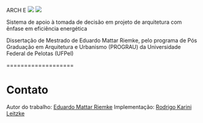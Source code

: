 
ARCH E [![](https://img.shields.io/badge/docs-pdf-FF7300.svg)](http://prograu.ufpel.edu.br/uploads/biblioteca/dissertacao-eduardo_riemke.pdf) [![](https://img.shields.io/badge/docs-html-FF7300.svg)](http://prograu.ufpel.edu.br/index.php/br/)

Sistema de apoio à tomada de decisão em projeto de arquitetura  com ênfase em eficiência energética

Dissertação de Mestrado de Eduardo Mattar Riemke, pelo programa de Pós Graduação em Arquitetura e Urbanismo (PROGRAU) da Universidade Federal de Pelotas (UFPel)

===================

# Contato

Autor do trabalho: [Eduardo Mattar Riemke](dudariemke@gmail.com)
Implementação: [Rodrigo Karini Leitzke](rodrigokarinileitzke@gmail.com)

